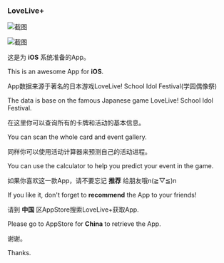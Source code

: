 ### LoveLive+

![截图](http://imgsrc.baidu.com/forum/w%3D580/sign=455af38bac64034f0fcdc20e9fc27980/934048061d950a7b0ca973920dd162d9f3d3c994.jpg)

![截图](http://imgsrc.baidu.com/forum/w%3D580/sign=0db6074245a7d933bfa8e47b9d4bd194/6c54a101a18b87d6257a9649000828381f30fd70.jpg)

这是为 **iOS** 系统准备的App。

This is an awesome App for **iOS**.

App数据来源于著名的日本游戏LoveLive! School Idol Festival(学园偶像祭)

The data is base on the famous Japanese game LoveLive! School Idol Festival.

在这里你可以查询所有的卡牌和活动的基本信息。

You can scan the whole card and event gallery.

同样你可以使用活动计算器来预测自己的活动进程。

You can use the calculator to help you predict your event in the game.

如果你喜欢这一款App，请不要忘记 **推荐** 给朋友哦n(≧▽≦)n

If you like it, don't forget to **recommend** the App to your friends!

请到 **中国** 区AppStore搜索LoveLive+获取App.

Please go to AppStore for **China** to retrieve the App.

谢谢。

Thanks.

